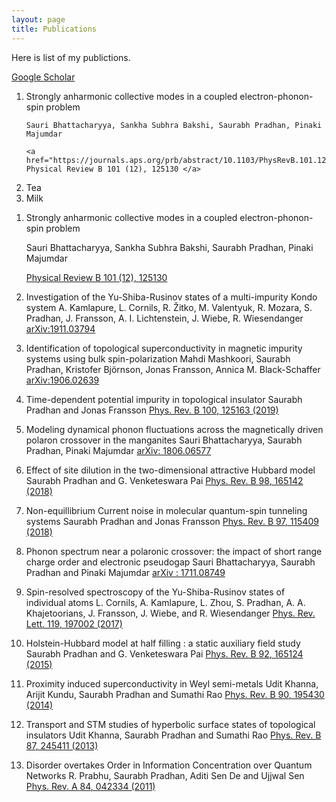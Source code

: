 ```yaml
---
layout: page
title: Publications
---
```


<p class="message">
Here is list of my publictions.
</p>

[Google Scholar](https://scholar.google.com/citations?hl=en&user=THqtHBEAAAAJ)

 <ol>
  <li>  <span class="textbf">Strongly anharmonic collective modes in a coupled electron-phonon-spin problem</span>

    Sauri Bhattacharyya, Sankha Subhra Bakshi, Saurabh Pradhan, Pinaki Majumdar

    <a href="https://journals.aps.org/prb/abstract/10.1103/PhysRevB.101.125130"> Physical Review B 101 (12), 125130 </a>
 </li>
  <li>Tea</li>
  <li>Milk</li>
</ol> 


1.  <span class="textbf">Strongly anharmonic collective modes in a coupled electron-phonon-spin problem</span>

    Sauri Bhattacharyya, Sankha Subhra Bakshi, Saurabh Pradhan, Pinaki Majumdar

    [Physical Review B 101 (12), 125130](https://journals.aps.org/prb/abstract/10.1103/PhysRevB.101.125130)

2.  <span class="textbf">Investigation of the Yu-Shiba-Rusinov states of a multi-impurity Kondo system</span>
A. Kamlapure, L. Cornils, R. Žitko, M. Valentyuk, R. Mozara, S. Pradhan, J. Fransson, A. I. Lichtenstein, J. Wiebe, R. Wiesendanger
[arXiv:1911.03794](https://arxiv.org/abs/1911.03794)
3.  <span class="textbf">Identification of topological superconductivity in magnetic impurity systems using bulk spin-polarization</span>
Mahdi Mashkoori, Saurabh Pradhan, Kristofer Björnson, Jonas Fransson, Annica M. Black-Schaffer
[arXiv:1906.02639](https://arxiv.org/abs/1906.02639)
4.  <span class="textbf">Time-dependent potential impurity in topological insulator</span>
Saurabh Pradhan and Jonas Fransson
[Phys. Rev. B <span class="textbf">100</span>, 125163 (2019)](https://journals.aps.org/prb/abstract/10.1103/PhysRevB.100.125163)
5.  <span class="textbf">Modeling dynamical phonon fluctuations across the magnetically driven polaron crossover in the manganites</span>
Sauri Bhattacharyya, Saurabh Pradhan, Pinaki Majumdar
[<span class="textit">arXiv</span>: 1806.06577](https://arxiv.org/abs/1806.06577)
6.  <span class="textbf">Effect of site dilution in the two-dimensional attractive Hubbard model
</span>Saurabh Pradhan and G. Venketeswara Pai
[Phys. Rev. B <span class="textbf">98</span>, 165142 (2018)](https://arxiv.org/abs/1511.00380)
7.  <span class="textbf">Non-equillibrium Current noise in molecular quantum-spin tunneling systems</span>
Saurabh Pradhan and Jonas Fransson
[Phys. Rev. B <span class="textbf">97</span>, 115409 (2018)](https://link.aps.org/doi/10.1103/PhysRevB.97.115409)
8.  <span class="textbf">Phonon spectrum near a polaronic crossover: the impact of short range charge order and electronic pseudogap</span>
Sauri Bhattacharyya, Saurabh Pradhan and Pinaki Majumdar
[<span class="textit">arXiv</span> : 1711.08749](https://arxiv.org/abs/1711.08749)
9.  <span class="textbf">Spin-resolved spectroscopy of the Yu-Shiba-Rusinov states of individual atoms
</span>L. Cornils, A. Kamlapure, L. Zhou, S. Pradhan, A. A. Khajetoorians, J. Fransson, J. Wiebe, and R. Wiesendanger
[Phys. Rev. Lett. <span class="textbf">119</span>, 197002 (2017)](https://journals.aps.org/prl/abstract/10.1103/PhysRevLett.119.197002)
10.  <span class="textbf">Holstein-Hubbard model at half filling : a static auxiliary field study</span>
Saurabh Pradhan and G. Venketeswara Pai
[Phys. Rev. B <span class="textbf">92</span>, 165124 (2015)](https://link.aps.org/doi/10.1103/PhysRevB.92.165124)
11.  <span class="textbf">Proximity induced superconductivity in Weyl semi-metals
</span>Udit Khanna, Arijit Kundu, Saurabh Pradhan and Sumathi Rao
[Phys. Rev. B <span class="textbf">90</span>, 195430 (2014)](http://arxiv.org/abs/1407.7515)
12.  <span class="textbf">Transport and STM studies of hyperbolic surface states of topological insulators</span>
Udit Khanna, Saurabh Pradhan and Sumathi Rao
[Phys. Rev. B <span class="textbf">87</span>, 245411 (2013)](http://prb.aps.org/abstract/PRB/v87/i24/e245411)
13.  <span class="textbf">Disorder overtakes Order in Information Concentration over Quantum Networks</span>
R. Prabhu, Saurabh Pradhan, Aditi Sen De and Ujjwal Sen
[Phys. Rev. A <span class="textbf">84</span>, 042334 (2011)](http://pra.aps.org/abstract/PRA/v84/i4/e042334)





